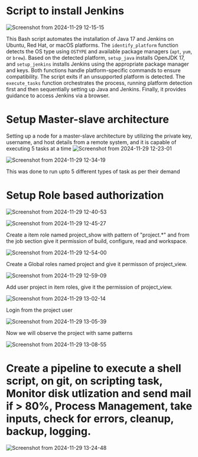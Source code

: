 # Script to install Jenkins

![Screenshot from 2024-11-29 12-15-15](https://github.com/user-attachments/assets/c0016c10-78a2-4840-ad10-6513d6d2d659)

This Bash script automates the installation of Java 17 and Jenkins on Ubuntu, Red Hat, or macOS platforms. The `identify_platform` function detects the OS type using `OSTYPE` and available package managers (`apt`, `yum`, or `brew`). Based on the detected platform, `setup_java` installs OpenJDK 17, and `setup_jenkins` installs Jenkins using the appropriate package manager and keys. Both functions handle platform-specific commands to ensure compatibility. The script exits if an unsupported platform is detected. The `execute_tasks` function orchestrates the process, running platform detection first and then sequentially setting up Java and Jenkins. Finally, it provides guidance to access Jenkins via a browser.


# Setup Master-slave architecture
Setting up a node for a master-slave architecture by utilizing the private key, username, and host details from a remote system, and it is capable of executing 5 tasks at a time
![Screenshot from 2024-11-29 12-23-01](https://github.com/user-attachments/assets/b7d2aad5-4c6a-4454-a11d-bf785d5bfd4f)

![Screenshot from 2024-11-29 12-34-19](https://github.com/user-attachments/assets/55a977b7-fc14-4642-872a-c6e2f04ebe09)


This was done to run upto 5 different types of task as per their demand

# Setup Role based authorization

![Screenshot from 2024-11-29 12-40-53](https://github.com/user-attachments/assets/049280e0-3691-4fc8-a211-aeb24abc415d)

![Screenshot from 2024-11-29 12-45-27](https://github.com/user-attachments/assets/7de52f25-e441-409b-bc0e-8fc213e0f1db)

Create a item role named project_show with pattern of "project.*" and from the job section give it permission of build, configure, read and workspace.

![Screenshot from 2024-11-29 12-54-00](https://github.com/user-attachments/assets/fecfee65-5378-4cc1-966d-5a031d026acd)

Create a Global roles named project and give it permisson of project_view.

![Screenshot from 2024-11-29 12-59-09](https://github.com/user-attachments/assets/6152969f-8770-4f79-a794-bd1cb1c3b675)

Add user project in item roles, give it the permission of project_view.

![Screenshot from 2024-11-29 13-02-14](https://github.com/user-attachments/assets/304d455c-38a2-4dac-8eb4-e6941113a26f)

Login from the project user

![Screenshot from 2024-11-29 13-05-39](https://github.com/user-attachments/assets/57cf67a2-fbc1-4c58-8dc3-0df1680de33d)

Now we will observe the project with same patterns

![Screenshot from 2024-11-29 13-08-55](https://github.com/user-attachments/assets/fad86eb4-d34d-4364-b3be-b04e5d72e5b9)

# Create a pipeline to execute a shell script, on git, on scripting task, Monitor disk utlization and send mail if > 80%, Process Management, take inputs, check for errors, cleanup, backup, logging.

![Screenshot from 2024-11-29 13-24-48](https://github.com/user-attachments/assets/3a86ea88-76df-4731-8d45-82c2eb966436)








